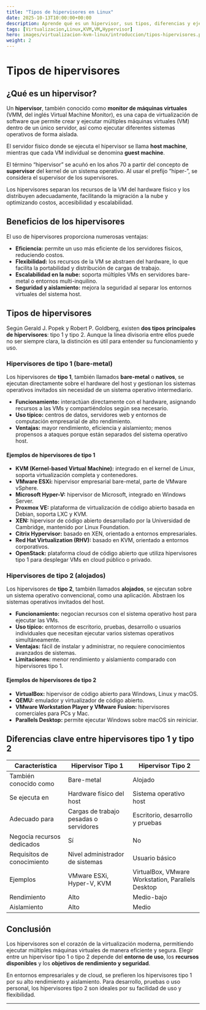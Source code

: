 ```yaml
---
title: "Tipos de hipervisores en Linux"
date: 2025-10-13T10:00:00+00:00
description: Aprende qué es un hipervisor, sus tipos, diferencias y ejemplos prácticos de uso en entornos Linux y Windows.
tags: [Virtualizacion,Linux,KVM,VM,Hypervisor]
hero: images/virtualizacion-kvm-linux/introduccion/tipos-hipervisores.png
weight: 2
---
```


# Tipos de hipervisores

## ¿Qué es un hipervisor?

Un **hipervisor**, también conocido como **monitor de máquinas virtuales** (VMM, del inglés Virtual Machine Monitor), es una capa de virtualización de software que permite crear y ejecutar múltiples máquinas virtuales (VM) dentro de un único servidor, así como ejecutar diferentes sistemas operativos de forma aislada.  

El servidor físico donde se ejecuta el hipervisor se llama **host machine**, mientras que cada VM individual se denomina **guest machine**.

El término “hipervisor” se acuñó en los años 70 a partir del concepto de **supervisor** del kernel de un sistema operativo. Al usar el prefijo “hiper-”, se considera el supervisor de los supervisores.  

Los hipervisores separan los recursos de la VM del hardware físico y los distribuyen adecuadamente, facilitando la migración a la nube y optimizando costos, accesibilidad y escalabilidad.

## Beneficios de los hipervisores

El uso de hipervisores proporciona numerosas ventajas:

- **Eficiencia:** permite un uso más eficiente de los servidores físicos, reduciendo costos.  
- **Flexibilidad:** los recursos de la VM se abstraen del hardware, lo que facilita la portabilidad y distribución de cargas de trabajo.  
- **Escalabilidad en la nube:** soporta múltiples VMs en servidores bare-metal o entornos multi-inquilino.  
- **Seguridad y aislamiento:** mejora la seguridad al separar los entornos virtuales del sistema host.

## Tipos de hipervisores

Según Gerald J. Popek y Robert P. Goldberg, existen **dos tipos principales de hipervisores**: tipo 1 y tipo 2. Aunque la línea divisoria entre ellos puede no ser siempre clara, la distinción es útil para entender su funcionamiento y uso.

### Hipervisores de tipo 1 (bare-metal)

Los hipervisores de **tipo 1**, también llamados **bare-metal** o **nativos**, se ejecutan directamente sobre el hardware del host y gestionan los sistemas operativos invitados sin necesidad de un sistema operativo intermediario.  

- **Funcionamiento:** interactúan directamente con el hardware, asignando recursos a las VMs y compartiéndolos según sea necesario.  
- **Uso típico:** centros de datos, servidores web y entornos de computación empresarial de alto rendimiento.  
- **Ventajas:** mayor rendimiento, eficiencia y aislamiento; menos propensos a ataques porque están separados del sistema operativo host.

#### Ejemplos de hipervisores de tipo 1

- **KVM (Kernel-based Virtual Machine):** integrado en el kernel de Linux, soporta virtualización completa y contenedores.  
- **VMware ESXi:** hipervisor empresarial bare-metal, parte de VMware vSphere.  
- **Microsoft Hyper-V:** hipervisor de Microsoft, integrado en Windows Server.  
- **Proxmox VE:** plataforma de virtualización de código abierto basada en Debian, soporta LXC y KVM.  
- **XEN:** hipervisor de código abierto desarrollado por la Universidad de Cambridge, mantenido por Linux Foundation.  
- **Citrix Hypervisor:** basado en XEN, orientado a entornos empresariales.  
- **Red Hat Virtualization (RHV):** basado en KVM, orientado a entornos corporativos.  
- **OpenStack:** plataforma cloud de código abierto que utiliza hipervisores tipo 1 para desplegar VMs en cloud público o privado.

### Hipervisores de tipo 2 (alojados)

Los hipervisores de **tipo 2**, también llamados **alojados**, se ejecutan sobre un sistema operativo convencional, como una aplicación. Abstraen los sistemas operativos invitados del host.  

- **Funcionamiento:** negocian recursos con el sistema operativo host para ejecutar las VMs.  
- **Uso típico:** entornos de escritorio, pruebas, desarrollo o usuarios individuales que necesitan ejecutar varios sistemas operativos simultáneamente.  
- **Ventajas:** fácil de instalar y administrar, no requiere conocimientos avanzados de sistemas.  
- **Limitaciones:** menor rendimiento y aislamiento comparado con hipervisores tipo 1.

#### Ejemplos de hipervisores de tipo 2

- **VirtualBox:** hipervisor de código abierto para Windows, Linux y macOS.  
- **QEMU:** emulador y virtualizador de código abierto.  
- **VMware Workstation Player y VMware Fusion:** hipervisores comerciales para PCs y Mac.  
- **Parallels Desktop:** permite ejecutar Windows sobre macOS sin reiniciar.

## Diferencias clave entre hipervisores tipo 1 y tipo 2

| Característica | Hipervisor Tipo 1 | Hipervisor Tipo 2 |
|----------------|-----------------|-----------------|
| También conocido como | Bare-metal | Alojado |
| Se ejecuta en | Hardware físico del host | Sistema operativo host |
| Adecuado para | Cargas de trabajo pesadas o servidores | Escritorio, desarrollo y pruebas |
| Negocia recursos dedicados | Sí | No |
| Requisitos de conocimiento | Nivel administrador de sistemas | Usuario básico |
| Ejemplos | VMware ESXi, Hyper-V, KVM | VirtualBox, VMware Workstation, Parallels Desktop |
| Rendimiento | Alto | Medio-bajo |
| Aislamiento | Alto | Medio |

## Conclusión

Los hipervisores son el corazón de la virtualización moderna, permitiendo ejecutar múltiples máquinas virtuales de manera eficiente y segura. Elegir entre un hipervisor tipo 1 o tipo 2 depende del **entorno de uso**, los **recursos disponibles** y los **objetivos de rendimiento y seguridad**.

En entornos empresariales y de cloud, se prefieren los hipervisores tipo 1 por su alto rendimiento y aislamiento. Para desarrollo, pruebas o uso personal, los hipervisores tipo 2 son ideales por su facilidad de uso y flexibilidad.

---